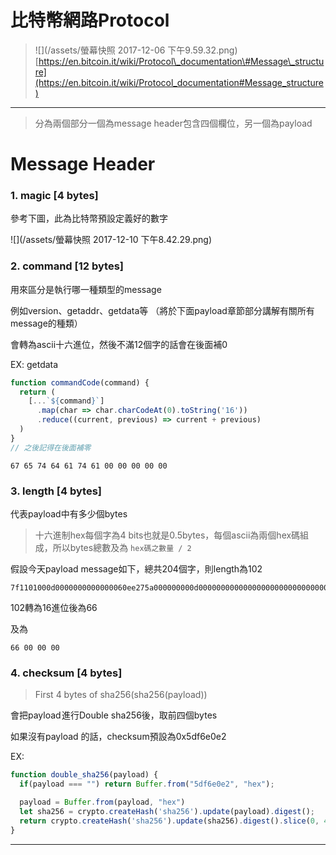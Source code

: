 # 比特幣網路Protocol

> ![](/assets/螢幕快照 2017-12-06 下午9.59.32.png)[https://en.bitcoin.it/wiki/Protocol\_documentation\#Message\_structure](https://en.bitcoin.it/wiki/Protocol_documentation#Message_structure)

---

> 分為兩個部分一個為message header包含四個欄位，另一個為payload

# Message Header

### 1. magic \[4 bytes\]

參考下圖，此為比特幣預設定義好的數字

![](/assets/螢幕快照 2017-12-10 下午8.42.29.png)

### 2. command \[12 bytes\]

用來區分是執行哪一種類型的message

例如version、getaddr、getdata等 （將於下面payload章節部分講解有關所有message的種類）

會轉為ascii十六進位，然後不滿12個字的話會在後面補0

EX: getdata

```js
function commandCode(command) {
  return (
    [...`${command}`]
      .map(char => char.charCodeAt(0).toString('16'))
      .reduce((current, previous) => current + previous)
  )
}
// 之後記得在後面補零
```

```
67 65 74 64 61 74 61 00 00 00 00 00
```

### 3. length \[4 bytes\]

代表payload中有多少個bytes

> 十六進制hex每個字為4 bits也就是0.5bytes，每個ascii為兩個hex碼組成，所以bytes總數及為 `hex碼之數量 / 2`

假設今天payload message如下，總共204個字，則length為102

```
7f1101000d0000000000000060ee275a000000000d0000000000000000000000000000000000ffff9294741e208d0d0000000000000000000000000000000000000000000000000038198a1d11f35244102f5361746f7368693a302e31332e322f8000000001
```

102轉為16進位後為66

及為

```
66 00 00 00
```

### 4. checksum \[4 bytes\]

> First 4 bytes of sha256\(sha256\(payload\)\)

會把payload 進行Double sha256後，取前四個bytes

如果沒有payload 的話，checksum預設為0x5df6e0e2

EX:

```js
function double_sha256(payload) {
  if(payload === "") return Buffer.from("5df6e0e2", "hex");

  payload = Buffer.from(payload, "hex")
  let sha256 = crypto.createHash('sha256').update(payload).digest();
  return crypto.createHash('sha256').update(sha256).digest().slice(0, 4);
}
```

---

# 




